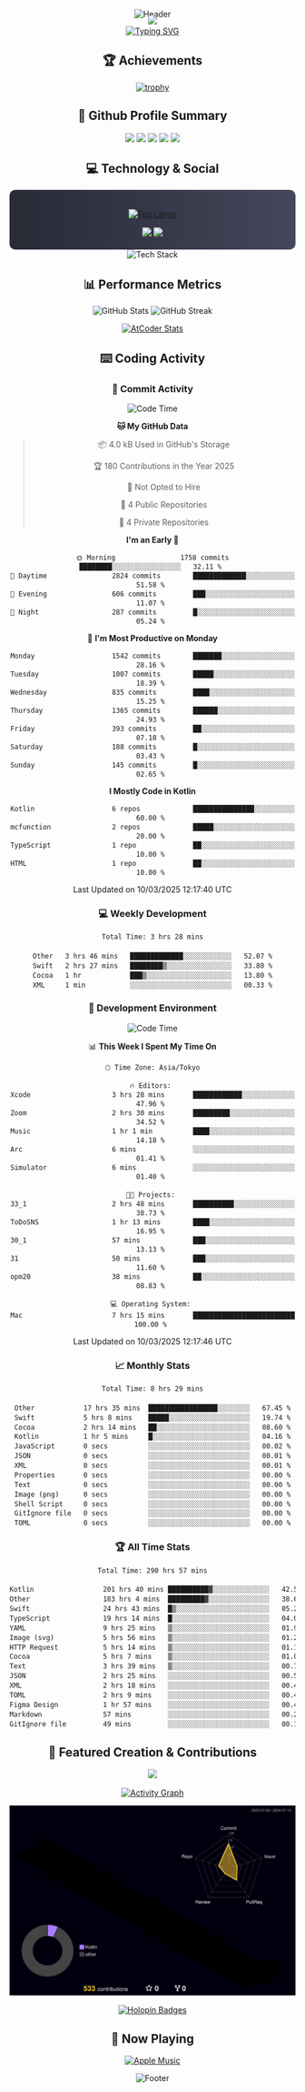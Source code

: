 <div align="center">
  
![Header](https://capsule-render.vercel.app/api?type=waving&color=gradient&customColorList=12&height=300&section=header&text=Welcome%20to%20Batapii's%20Universe&fontSize=50&animation=fadeIn&fontAlignY=40&desc=Android%20Developer%20|%20Kotlin%20LOVE%20)

<div style="margin-top: -20px;">
  <img src="https://readme-typing-svg.herokuapp.com/?lines=Crafting+Android+Experiences;Building+Tomorrow's+Apps+Today;Always+Learning,+Always+Growing&font=Fira%20Code&center=true&width=440&height=45&color=f75c7e&vCenter=true&size=22&pause=1000">
</div>

<a href="https://git.io/typing-svg">
  <img src="https://readme-typing-svg.demolab.com?font=Fira+Code&weight=600&size=28&duration=4000&pause=1000&center=true&vCenter=true&width=800&lines=Hey+there!+I'm+Batapii+%F0%9F%91%8B;Android+Developer+from+Japan+%F0%9F%87%AF%F0%9F%87%B5" alt="Typing SVG" />
</a>

## 🏆 Achievements

[![trophy](https://github-profile-trophy.vercel.app/?username=batapii&theme=onestar&no-frame=true&no-bg=true&column=8&rank=SECRET,SSS,SS,S,AAA,AA,A,B,C,?&margin-w=10&margin-h=10)](https://github.com/ryo-ma/github-profile-trophy)

## 🎯 Github Profile Summary

<div align="center">
  <img src="http://github-profile-summary-cards.vercel.app/api/cards/profile-details?username=batapii&theme=radical" />
  <img src="http://github-profile-summary-cards.vercel.app/api/cards/repos-per-language?username=batapii&theme=radical" />
  <img src="http://github-profile-summary-cards.vercel.app/api/cards/most-commit-language?username=batapii&theme=radical" />
  <img src="http://github-profile-summary-cards.vercel.app/api/cards/stats?username=batapii&theme=radical" />
  <img src="http://github-profile-summary-cards.vercel.app/api/cards/productive-time?username=batapii&theme=radical" />
</div>

## 💻 Technology & Social

<div align="center" style="background: linear-gradient(to right, #282A36, #44475A); padding: 20px; border-radius: 10px;">

[![Top Langs](https://github-readme-stats.vercel.app/api/top-langs/?username=batapii
)](https://github.com/anuraghazra/github-readme-stats)

<div style="margin-top: 15px">
<a href="https://github.com/batapii"><img src="https://img.shields.io/github/followers/batapii?style=for-the-badge&logo=github&label=Follow&color=ff6e96&labelColor=282A36"/></a>
<a href="https://twitter.com/batapii3939"><img src="https://img.shields.io/twitter/follow/batapii?style=for-the-badge&logo=twitter&color=1DA1F2&labelColor=282A36&label= Twitter"/></a>
</div>

</div>

<div align="center">
<img src="https://github-readme-tech-stack.vercel.app/api/cards?title=Tech+Stack&align=center&titleAlign=center&fontSize=20&lineHeight=10&lineCount=4&theme=github_dark&width=800&bg=%230D1117&badge=%23161B22&border=%2321262D&titleColor=%2358A6FF&line1=kotlin%2Ckotlin%2C0095D5%3Bandroid%2Candroid%2C00ff00%3Bjetpackcompose%2Cjetpack%2C4285F4%3B&line2=swift%2Cswift%2CFA7343%3Bfirebase%2Cfirebase%2CFFCA28%3Bgithub%2Cgithub%2C181717%3B&line3=typescript%2Ctypescript%2C3178C6%3Bgraphql%2Cgraphql%2CE10098%3Bsupabase%2Csupabase%2C3FCF8E%3B&line4=gradle%2Cgradle%2C02303A%3Bgitkraken%2Cgitkraken%2C179287%3Bpostman%2Cpostman%2CFF6C37%3B" alt="Tech Stack" />
</div>



## 📊 Performance Metrics

<div align="center">

![GitHub Stats](https://github-readme-stats.vercel.app/api?username=batapii&show_icons=true&theme=radical&hide_border=true&bg_color=0D1117)
![GitHub Streak](https://github-readme-streak-stats.herokuapp.com/?user=batapii&theme=radical&hide_border=true&background=0D1117)

[![AtCoder Stats](https://atcoder-readme-stats.vercel.app/stats/batapii3939?theme=dark&show_history=5&width=495)](https://github.com/iwbc-mzk/atcoder-readme-stats)

</div>

## ⌨️ Coding Activity

### 🌟 Commit Activity
<!--START_SECTION:commit-stats-->
![Code Time](http://img.shields.io/badge/Code%20Time-474%20hrs%201%20min-blue)

**🐱 My GitHub Data** 

> 📦 4.0 kB Used in GitHub's Storage 
 > 
> 🏆 180 Contributions in the Year 2025
 > 
> 🚫 Not Opted to Hire
 > 
> 📜 4 Public Repositories 
 > 
> 🔑 4 Private Repositories 
 > 
**I'm an Early 🐤** 

```text
🌞 Morning                1758 commits        ████████░░░░░░░░░░░░░░░░░   32.11 % 
🌆 Daytime                2824 commits        █████████████░░░░░░░░░░░░   51.58 % 
🌃 Evening                606 commits         ███░░░░░░░░░░░░░░░░░░░░░░   11.07 % 
🌙 Night                  287 commits         █░░░░░░░░░░░░░░░░░░░░░░░░   05.24 % 
```
📅 **I'm Most Productive on Monday** 

```text
Monday                   1542 commits        ███████░░░░░░░░░░░░░░░░░░   28.16 % 
Tuesday                  1007 commits        █████░░░░░░░░░░░░░░░░░░░░   18.39 % 
Wednesday                835 commits         ████░░░░░░░░░░░░░░░░░░░░░   15.25 % 
Thursday                 1365 commits        ██████░░░░░░░░░░░░░░░░░░░   24.93 % 
Friday                   393 commits         ██░░░░░░░░░░░░░░░░░░░░░░░   07.18 % 
Saturday                 188 commits         █░░░░░░░░░░░░░░░░░░░░░░░░   03.43 % 
Sunday                   145 commits         █░░░░░░░░░░░░░░░░░░░░░░░░   02.65 % 
```


**I Mostly Code in Kotlin** 

```text
Kotlin                   6 repos             ███████████████░░░░░░░░░░   60.00 % 
mcfunction               2 repos             █████░░░░░░░░░░░░░░░░░░░░   20.00 % 
TypeScript               1 repo              ██░░░░░░░░░░░░░░░░░░░░░░░   10.00 % 
HTML                     1 repo              ██░░░░░░░░░░░░░░░░░░░░░░░   10.00 % 
```




 Last Updated on 10/03/2025 12:17:40 UTC
<!--END_SECTION:commit-stats-->

### 💻 Weekly Development
<!--START_SECTION:wakatime-->

```txt
Total Time: 3 hrs 28 mins

Other   3 hrs 46 mins   █████████████░░░░░░░░░░░░   52.07 %
Swift   2 hrs 27 mins   ████████▒░░░░░░░░░░░░░░░░   33.80 %
Cocoa   1 hr            ███▒░░░░░░░░░░░░░░░░░░░░░   13.80 %
XML     1 min           ░░░░░░░░░░░░░░░░░░░░░░░░░   00.33 %
```

<!--END_SECTION:wakatime-->

### 🔨 Development Environment
<!--START_SECTION:dev-stats-->
![Code Time](http://img.shields.io/badge/Code%20Time-474%20hrs%201%20min-blue)

📊 **This Week I Spent My Time On** 

```text
🕑︎ Time Zone: Asia/Tokyo

🔥 Editors: 
Xcode                    3 hrs 28 mins       ████████████░░░░░░░░░░░░░   47.96 % 
Zoom                     2 hrs 30 mins       █████████░░░░░░░░░░░░░░░░   34.52 % 
Music                    1 hr 1 min          ████░░░░░░░░░░░░░░░░░░░░░   14.18 % 
Arc                      6 mins              ░░░░░░░░░░░░░░░░░░░░░░░░░   01.41 % 
Simulator                6 mins              ░░░░░░░░░░░░░░░░░░░░░░░░░   01.40 % 

🐱‍💻 Projects: 
33_1                     2 hrs 48 mins       ██████████░░░░░░░░░░░░░░░   38.73 % 
ToDoSNS                  1 hr 13 mins        ████░░░░░░░░░░░░░░░░░░░░░   16.95 % 
30_1                     57 mins             ███░░░░░░░░░░░░░░░░░░░░░░   13.13 % 
31                       50 mins             ███░░░░░░░░░░░░░░░░░░░░░░   11.60 % 
opm20                    38 mins             ██░░░░░░░░░░░░░░░░░░░░░░░   08.83 % 

💻 Operating System: 
Mac                      7 hrs 15 mins       █████████████████████████   100.00 % 
```


 Last Updated on 10/03/2025 12:17:46 UTC
<!--END_SECTION:dev-stats-->

### 📈 Monthly Stats
<!--START_SECTION:wakamonth-->

```txt
Total Time: 8 hrs 29 mins

Other            17 hrs 35 mins  █████████████████░░░░░░░░   67.45 %
Swift            5 hrs 8 mins    █████░░░░░░░░░░░░░░░░░░░░   19.74 %
Cocoa            2 hrs 14 mins   ██░░░░░░░░░░░░░░░░░░░░░░░   08.60 %
Kotlin           1 hr 5 mins     █░░░░░░░░░░░░░░░░░░░░░░░░   04.16 %
JavaScript       0 secs          ░░░░░░░░░░░░░░░░░░░░░░░░░   00.02 %
JSON             0 secs          ░░░░░░░░░░░░░░░░░░░░░░░░░   00.01 %
XML              0 secs          ░░░░░░░░░░░░░░░░░░░░░░░░░   00.01 %
Properties       0 secs          ░░░░░░░░░░░░░░░░░░░░░░░░░   00.00 %
Text             0 secs          ░░░░░░░░░░░░░░░░░░░░░░░░░   00.00 %
Image (png)      0 secs          ░░░░░░░░░░░░░░░░░░░░░░░░░   00.00 %
Shell Script     0 secs          ░░░░░░░░░░░░░░░░░░░░░░░░░   00.00 %
GitIgnore file   0 secs          ░░░░░░░░░░░░░░░░░░░░░░░░░   00.00 %
TOML             0 secs          ░░░░░░░░░░░░░░░░░░░░░░░░░   00.00 %
```

<!--END_SECTION:wakamonth-->

### 🏆 All Time Stats
<!--START_SECTION:wakaalltime-->

```txt
Total Time: 290 hrs 57 mins

Kotlin                 201 hrs 40 mins ██████████▓░░░░░░░░░░░░░░   42.55 %
Other                  183 hrs 4 mins  █████████▓░░░░░░░░░░░░░░░   38.62 %
Swift                  24 hrs 43 mins  █▒░░░░░░░░░░░░░░░░░░░░░░░   05.22 %
TypeScript             19 hrs 14 mins  █░░░░░░░░░░░░░░░░░░░░░░░░   04.06 %
YAML                   9 hrs 25 mins   ▒░░░░░░░░░░░░░░░░░░░░░░░░   01.99 %
Image (svg)            5 hrs 56 mins   ▒░░░░░░░░░░░░░░░░░░░░░░░░   01.25 %
HTTP Request           5 hrs 14 mins   ▒░░░░░░░░░░░░░░░░░░░░░░░░   01.11 %
Cocoa                  5 hrs 7 mins    ▒░░░░░░░░░░░░░░░░░░░░░░░░   01.08 %
Text                   3 hrs 39 mins   ▒░░░░░░░░░░░░░░░░░░░░░░░░   00.77 %
JSON                   2 hrs 25 mins   ░░░░░░░░░░░░░░░░░░░░░░░░░   00.51 %
XML                    2 hrs 18 mins   ░░░░░░░░░░░░░░░░░░░░░░░░░   00.49 %
TOML                   2 hrs 9 mins    ░░░░░░░░░░░░░░░░░░░░░░░░░   00.46 %
Figma Design           1 hr 57 mins    ░░░░░░░░░░░░░░░░░░░░░░░░░   00.41 %
Markdown               57 mins         ░░░░░░░░░░░░░░░░░░░░░░░░░   00.20 %
GitIgnore file         49 mins         ░░░░░░░░░░░░░░░░░░░░░░░░░   00.18 %
```

<!--END_SECTION:wakaalltime-->


## 🌟 Featured Creation & Contributions

<div align="center">
  <a href="https://github.com/batapii/ToDoSNS">
    <img src="https://github-readme-stats.vercel.app/api/pin/?username=batapii&repo=ToDoSNS&theme=radical&hide_border=true&bg_color=0D1117" />
  </a>

[![Activity Graph](https://github-readme-activity-graph.vercel.app/graph?username=batapii&custom_title=Contribution%20Graph&hide_border=true&theme=radical&bg_color=0D1117)](https://github.com/ashutosh00710/github-readme-activity-graph)

![3D Contrib](./profile-3d-contrib/profile-night-rainbow.svg)

[![Holopin Badges](https://holopin.me/batapii)](https://holopin.io/@batapii)

</div>

## 🎵 Now Playing

<div align="center">
  
[![Apple Music](https://music-profile.rayriffy.com/theme/dark.svg?uid=001005.6598667d2ffd4a10a4f429edd0ba24c4.1156)](https://github.com/rayriffy/apple-music-github-profile)

</div>

![Footer](https://capsule-render.vercel.app/api?type=waving&color=gradient&customColorList=12&height=100&section=footer)

</div>
